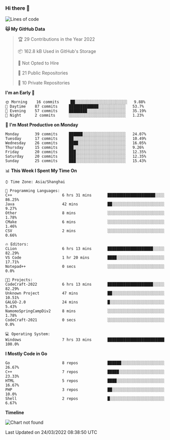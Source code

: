 ### Hi there 👋

<!--
**pinelliar/pinelliar** is a ✨ _special_ ✨ repository because its `README.md` (this file) appears on your GitHub profile.

Here are some ideas to get you started:

- 🔭 I’m currently working on ...
- 🌱 I’m currently learning ...
- 👯 I’m looking to collaborate on ...
- 🤔 I’m looking for help with ...
- 💬 Ask me about ...
- 📫 How to reach me: ...
- 😄 Pronouns: ...
- ⚡ Fun fact: ...
-->

<!--START_SECTION:waka-->
![Lines of code](https://img.shields.io/badge/From%20Hello%20World%20I%27ve%20Written-41%20Thousand%20lines%20of%20code-blue)

**🐱 My GitHub Data** 

> 🏆 29 Contributions in the Year 2022
 > 
> 📦 162.8 kB Used in GitHub's Storage 
 > 
> 🚫 Not Opted to Hire
 > 
> 📜 21 Public Repositories 
 > 
> 🔑 10 Private Repositories  
 > 
**I'm an Early 🐤** 

```text
🌞 Morning    16 commits     ██░░░░░░░░░░░░░░░░░░░░░░░   9.88% 
🌆 Daytime    87 commits     █████████████░░░░░░░░░░░░   53.7% 
🌃 Evening    57 commits     ████████░░░░░░░░░░░░░░░░░   35.19% 
🌙 Night      2 commits      ░░░░░░░░░░░░░░░░░░░░░░░░░   1.23%

```
📅 **I'm Most Productive on Monday** 

```text
Monday       39 commits     ██████░░░░░░░░░░░░░░░░░░░   24.07% 
Tuesday      17 commits     ██░░░░░░░░░░░░░░░░░░░░░░░   10.49% 
Wednesday    26 commits     ████░░░░░░░░░░░░░░░░░░░░░   16.05% 
Thursday     15 commits     ██░░░░░░░░░░░░░░░░░░░░░░░   9.26% 
Friday       20 commits     ███░░░░░░░░░░░░░░░░░░░░░░   12.35% 
Saturday     20 commits     ███░░░░░░░░░░░░░░░░░░░░░░   12.35% 
Sunday       25 commits     ███░░░░░░░░░░░░░░░░░░░░░░   15.43%

```


📊 **This Week I Spent My Time On** 

```text
⌚︎ Time Zone: Asia/Shanghai

💬 Programming Languages: 
C++                      6 hrs 31 mins       █████████████████████░░░░   86.25% 
Java                     42 mins             ██░░░░░░░░░░░░░░░░░░░░░░░   9.27% 
Other                    8 mins              ░░░░░░░░░░░░░░░░░░░░░░░░░   1.78% 
CMake                    6 mins              ░░░░░░░░░░░░░░░░░░░░░░░░░   1.46% 
CSV                      2 mins              ░░░░░░░░░░░░░░░░░░░░░░░░░   0.66%

🔥 Editors: 
CLion                    6 hrs 13 mins       ████████████████████░░░░░   82.29% 
VS Code                  1 hr 20 mins        ████░░░░░░░░░░░░░░░░░░░░░   17.71% 
Notepad++                0 secs              ░░░░░░░░░░░░░░░░░░░░░░░░░   0.0%

🐱‍💻 Projects: 
CodeCraft-2022           6 hrs 13 mins       ████████████████████░░░░░   82.29% 
Unknown Project          47 mins             ██░░░░░░░░░░░░░░░░░░░░░░░   10.51% 
GALGO-2.0                24 mins             █░░░░░░░░░░░░░░░░░░░░░░░░   5.43% 
NamomoSpringCampDiv2     8 mins              ░░░░░░░░░░░░░░░░░░░░░░░░░   1.78% 
CodeCraft-2021           0 secs              ░░░░░░░░░░░░░░░░░░░░░░░░░   0.0%

💻 Operating System: 
Windows                  7 hrs 33 mins       █████████████████████████   100.0%

```

**I Mostly Code in Go** 

```text
Go                       8 repos             ██████░░░░░░░░░░░░░░░░░░░   26.67% 
C++                      7 repos             █████░░░░░░░░░░░░░░░░░░░░   23.33% 
HTML                     5 repos             ████░░░░░░░░░░░░░░░░░░░░░   16.67% 
PHP                      3 repos             ██░░░░░░░░░░░░░░░░░░░░░░░   10.0% 
Shell                    2 repos             █░░░░░░░░░░░░░░░░░░░░░░░░   6.67%

```


**Timeline**

![Chart not found](https://raw.githubusercontent.com/sunasnow/sunasnow/main/charts/bar_graph.png) 


 Last Updated on 24/03/2022 08:38:50 UTC
<!--END_SECTION:waka-->
